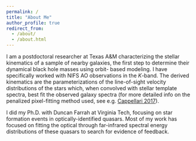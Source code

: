 ```yaml
---
permalink: /
title: "About Me"
author_profile: true
redirect_from: 
  - /about/
  - /about.html
---
```


I am a postdoctoral researcher at Texas A&M characterizing the stellar kinematics of a sample of nearby galaxies, the first step to determine their dynamical black hole masses using orbit- based modeling. I have specifically worked with NIFS AO observations in the *K*-band. The derived kinematics are the parameterizations of the line-of-sight velocity distributions of the stars which, when convolved with stellar template spectra, best fit the observed galaxy spectra (for more detailed info on the penalized pixel-fitting method used, see e.g. [Cappellari 2017](https://ui.adsabs.harvard.edu/abs/2017MNRAS.466..798C/abstract)).

I did my Ph.D. with Duncan Farrah at Virginia Tech, focusing on star formation events in optically-identified quasars. Most of my work has focused on fitting the optical through far-infrared spectral energy distributions of these quasars to search for evidence of feedback.

<!---
Education
======

* Ph.D. in Physics, Virginia Tech, 2016 - 2021
* B.S. in Physics; Mathematical Economics, University of Richmond, 2013
-->

